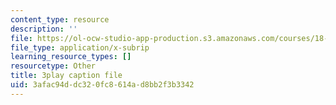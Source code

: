 ```yaml
---
content_type: resource
description: ''
file: https://ol-ocw-studio-app-production.s3.amazonaws.com/courses/18-01sc-single-variable-calculus-fall-2010/3afac94ddc320fc8614ad8bb2f3b3342_7K1sB05pE0A.srt
file_type: application/x-subrip
learning_resource_types: []
resourcetype: Other
title: 3play caption file
uid: 3afac94d-dc32-0fc8-614a-d8bb2f3b3342
---
```

